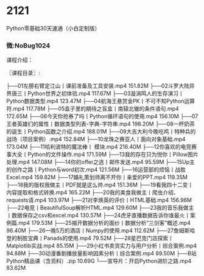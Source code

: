 # 2121
Python零基础30天速通（小白定制版）
### 微:NoBug1024 


课程介绍：

〖课程目录〗:

├──01左膀右臂定江山丨课前准备及工具安装.mp4 151.82M
├──02斗罗大陆异界唐三丨Python世界之初体验.mp4 117.67M
├──03漩涡鸣人的生存演习丨Python数据类型.mp4 123.47M
├──04航海王悬赏金PK丨不可不知Python运算符.mp4 117.78M
├──05盒子里的期待之盲盒丨南辕北辙的条件语句.mp4 172.65M
├──06今天你抢券了吗丨Python循环语句的使用.mp4 156.10M
├──07王者英雄们的属性丨数据类型列表-字典-字符串.mp4 198.20M
├──08一杯奶茶的诞生丨Python函数之介绍.mp4 188.01M
├──09大吉大利今晚吃鸡丨特种兵的战场（项目案例）.mp4 152.84M
├──10龙珠之赛亚人丨面向对象基础.mp4 173.04M
├──11哈利波特的魔法棒丨 模块.mp4 216.40M
├──12你喜欢的电竞赛事大全丨Python的文件操作.mp4 171.59M
├──13我的存在只为悦你丨Pillow图片处理.mp4 147.08M
├──14你的offer之选丨邮件发送.mp4 95.59M
├──15Up主的创作之路丨Python与word初次.mp4 121.56M
├──16运营部的烦恼丨战胜Excel.mp4 159.82M
├──17婚礼策划师离不开你丨亲爱的PPT.mp4 119.35M
├──18我的版权我做主丨PDF就是这么帅.mp4 151.36M
├──19看我四十二变丨内容提取和格式转换.mp4 165.22M
├──20我的美食我做主丨爬虫介绍、requests请.mp4 103.97M
├──21对李焕英的评价丨HTML基础.mp4 156.96M
├──22电竞丨BeautifulSoup解析HTML.mp4 129.60M
├──23我的音乐我做主丨数据保存之csv和excel.mp4 130.57M
├──24虎牙直播数据告诉你谁最火丨案例篇.mp4 179.53M
├──25揭开数据分析的面纱丨数据分析“三剑客”概述.mp4 96.40M
├──26一晚5万的酒店丨Numpy的使用.mp4 112.62M
├──27詹姆斯哈登的制胜宝典丨Panads的使用.mp4 79.52M
├──28星巴克门店探索丨Matplotlib实战.mp4 85.15M
├──29小红书卖货实力与用户分析丨综合案例.mp4 94.88M
├──30动漫番剧播放量影响因素分析丨综合案例.mp4 89.50M
├──B站Python精品课（含资料）.zip 10.69G
└──宣导片：开启Python进阶之路.mp4 83.62M
